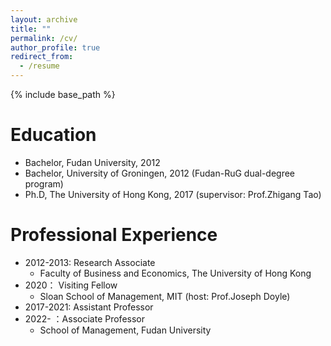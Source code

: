 ```yaml
---
layout: archive
title: ""
permalink: /cv/
author_profile: true
redirect_from:
  - /resume
---
```


{% include base_path %}

Education
======
* Bachelor, Fudan University, 2012
* Bachelor, University of Groningen, 2012 (Fudan-RuG dual-degree program)
* Ph.D, The University of Hong Kong, 2017 (supervisor: Prof.Zhigang Tao)

Professional Experience
======
* 2012-2013: Research Associate
  * Faculty of Business and Economics, The University of Hong Kong
* 2020： Visiting Fellow
  * Sloan School of Management, MIT (host: Prof.Joseph Doyle)
* 2017-2021: Assistant Professor
* 2022-    ：Associate Professor
  * School of Management, Fudan University


  
